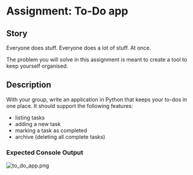 # Assignment: To-Do app

## Story

Everyone does stuff. Everyone does a lot of stuff. At once.

The problem you will solve in this assignment is meant to create a tool to keep yourself organised.

## Description

With your group, write an application in Python that keeps your to-dos in one place. It should support the following features:

  * listing tasks
  * adding a new task
  * marking a task as completed
  * archive (deleting all complete tasks)



### Expected Console Output

![to_do_app.png](/media/to_do_app.PNG)



